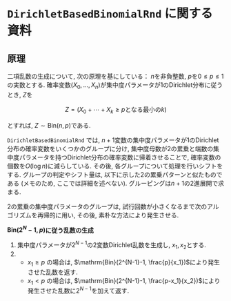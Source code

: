 # `DirichletBasedBinomialRnd` に関する資料

## 原理

二項乱数の生成について, 次の原理を基にしている：
$n$を非負整数, $p$を$0 \le p \le 1$の実数とする.
確率変数$(X_0,...,X_n)$が集中度パラメータが1のDirichlet分布に従うとき,
$Z$を

```math
Z = ( X_0 + \cdots + X_k \ge p \text{となる最小の} k)
```

とすれば, $Z\sim\mathrm{Bin}(n,p)$である.

`DirichletBasedBinomialRnd` では,
$n+1$変数の集中度パラメータが1のDirichlet分布の確率変数をいくつかのグループに分け,
集中度母数が2の累乗と端数の集中度パラメータを持つDirichlet分布の確率変数に帰着させることで,
確率変数の個数を$O(\log n)$に減らしている.
その後, 各グループについて処理を行いシフトをする.
グループの判定やシフト量は, 以下に示した2の累乗パターンと似たものである
(メモのため, ここでは詳細を述べない).
グルーピングは$n+1$の2進展開で求まる.

2の累乗の集中度パラメータのグループは, 試行回数が小さくなるまで次のアルゴリズムを再帰的に用い,
その後, 素朴な方法により発生させる.

**$\mathrm{Bin}(2^N-1,p)$に従う乱数の生成**

1. 集中度パラメータが$2^{N-1}$の2変数Dirichlet乱数を生成し, $x_1,x_2$とする.
2. - $x_1 \ge p$ の場合は, $\mathrm{Bin}(2^{N-1}-1, \frac{p}{x_1})$により発生させた乱数を返す.
   - $x_1 < p$ の場合は, $\mathrm{Bin}(2^{N-1}-1, \frac{p-x_1}{x_2})$により発生させた乱数に$2^{N-1}$を加えて返す.
